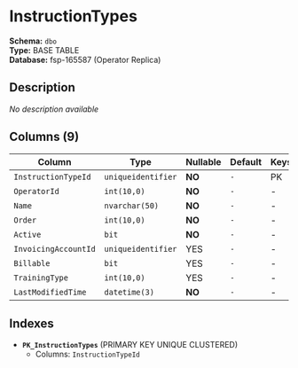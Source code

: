# InstructionTypes

**Schema:** `dbo`  
**Type:** BASE TABLE  
**Database:** fsp-165587 (Operator Replica)

## Description

*No description available*

## Columns (9)

| Column | Type | Nullable | Default | Keys | Description |
|--------|------|----------|---------|------|-------------|
| `InstructionTypeId` | `uniqueidentifier` | **NO** | `-` | PK | - |
| `OperatorId` | `int(10,0)` | **NO** | `-` | - | - |
| `Name` | `nvarchar(50)` | **NO** | `-` | - | - |
| `Order` | `int(10,0)` | **NO** | `-` | - | - |
| `Active` | `bit` | **NO** | `-` | - | - |
| `InvoicingAccountId` | `uniqueidentifier` | YES | `-` | - | - |
| `Billable` | `bit` | YES | `-` | - | - |
| `TrainingType` | `int(10,0)` | YES | `-` | - | - |
| `LastModifiedTime` | `datetime(3)` | **NO** | `-` | - | - |

## Indexes

- **`PK_InstructionTypes`** (PRIMARY KEY UNIQUE CLUSTERED)
  - Columns: `InstructionTypeId`
